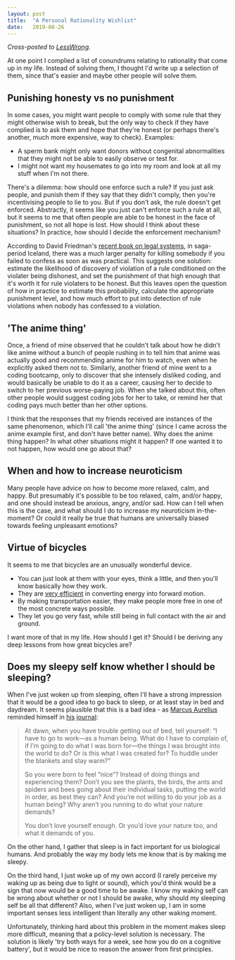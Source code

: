 ```yaml
---
layout: post
title:  "A Personal Rationality Wishlist"
date:   2019-08-26
---
```


_Cross-posted to [LessWrong](https://www.lesswrong.com/posts/3vATgmLp72mzNNpo4/a-personal-rationality-wishlist)._

At one point I complied a list of conundrums relating to rationality that come up in my life. Instead of solving them, I thought I'd write up a selection of them, since that's easier and maybe other people will solve them.

## Punishing honesty vs no punishment

In some cases, you might want people to comply with some rule that they might otherwise wish to break, but the only way to check if they have complied is to ask them and hope that they're honest (or perhaps there's another, much more expensive, way to check). Examples:
 * A sperm bank might only want donors without congenital abnormalities that they might not be able to easily observe or test for.
 * I might not want my housemates to go into my room and look at all my stuff when I'm not there.

There's a dilemma: how should one enforce such a rule? If you just ask people, and punish them if they say that they didn't comply, then you're incentivising people to lie to you. But if you don't ask, the rule doesn't get enforced. Abstractly, it seems like you just can't enforce such a rule at all, but it seems to me that often people are able to be honest in the face of punishment, so not all hope is lost. How should I think about these situations? In practice, how should I decide the enforcement mechanism?

According to David Friedman's [recent book on legal systems](http://daviddfriedman.com/Legal%20Systems/LegalSystemsContents.htm), in saga-period Iceland, there was a much larger penalty for killing somebody if you failed to confess as soon as was practical. This suggests one solution: estimate the likelihood of discovery of violation of a rule conditioned on the violater being dishonest, and set the punishment of that high enough that it's worth it for rule violaters to be honest. But this leaves open the question of how in practice to estimate this probability, calculate the appropriate punishment level, and how much effort to put into detection of rule violations when nobody has confessed to a violation.

## 'The anime thing'

Once, a friend of mine observed that he couldn't talk about how he didn't like anime without a bunch of people rushing in to tell him that anime was actually good and recommending anime for him to watch, even when he explicitly asked them not to. Similarly, another friend of mine went to a coding bootcamp, only to discover that she intensely disliked coding, and would basically be unable to do it as a career, causing her to decide to switch to her previous worse-paying job. When she talked about this, often other people would suggest coding jobs for her to take, or remind her that coding pays much better than her other options.

I think that the responses that my friends received are instances of the same phenomenon, which I'll call 'the anime thing' (since I came across the anime example first, and don't have better name). Why does the anime thing happen? In what other situations might it happen? If one wanted it to not happen, how would one go about that?

## When and how to increase neuroticism

Many people have advice on how to become more relaxed, calm, and happy. But presumably it's possible to be too relaxed, calm, and/or happy, and one should instead be anxious, angry, and/or sad. How can I tell when this is the case, and what should I do to increase my neuroticism in-the-moment? Or could it really be true that humans are universally biased towards feeling unpleasant emotions?

## Virtue of bicycles

It seems to me that bicycles are an unusually wonderful device.
 * You can just look at them with your eyes, think a little, and then you'll know basically how they work.
 * They are [very efficient](https://www.exploratorium.edu/cycling/humanpower1.html) in converting energy into forward motion.
 * By making transportation easier, they make people more free in one of the most concrete ways possible.
 * They let you go very fast, while still being in full contact with the air and ground.

I want more of that in my life. How should I get it? Should I be deriving any deep lessons from how great bicycles are?

## Does my sleepy self know whether I should be sleeping?

When I've just woken up from sleeping, often I'll have a strong impression that it would be a good idea to go back to sleep, or at least stay in bed and daydream. It seems plausible that this is a bad idea - as [Marcus Aurelius](https://en.wikipedia.org/wiki/Marcus_Aurelius) reminded himself in [his](http://classics.mit.edu/Antoninus/meditations.html) [journal](https://www.amazon.com/Meditations-New-Translation-Modern-Library-ebook/dp/B000FC1JAI/):

> At dawn, when you have trouble getting out of bed, tell yourself: “I have to go to work—as a human being. What do I have to complain of, if I’m going to do what I was born for—the things I was brought into the world to do? Or is this what I was created for? To huddle under the blankets and stay warm?”
> 
> So you were born to feel “nice”? Instead of doing things and experiencing them? Don’t you see the plants, the birds, the ants and spiders and bees going about their individual tasks, putting the world in order, as best they can? And you’re not willing to do your job as a human being? Why aren’t you running to do what your nature demands?
> 
> You don’t love yourself enough. Or you’d love your nature too, and what it demands of you.

On the other hand, I gather that sleep is in fact important for us biological humans. And probably the way my body lets me know that is by making me sleepy.

On the third hand, I just woke up of my own accord (I rarely perceive my waking up as being due to light or sound), which you'd think would be a sign that now would be a good time to be awake. I know my waking self can be wrong about whether or not I should be awake, why should my sleeping self be all that different? Also, when I've just woken up, I am in some important senses less intelligent than literally any other waking moment.

Unfortunately, thinking hard about this problem in the moment makes sleep more difficult, meaning that a policy-level solution is necessary. The solution is likely 'try both ways for a week, see how you do on a cognitive battery', but it would be nice to reason the answer from first principles.
